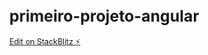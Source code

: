 # primeiro-projeto-angular

[Edit on StackBlitz ⚡️](https://stackblitz.com/edit/stackblitz-starters-lquenw)